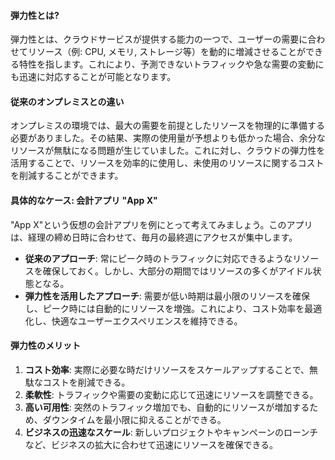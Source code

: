 #### 弾力性とは?

弾力性とは、クラウドサービスが提供する能力の一つで、ユーザーの需要に合わせてリソース（例: CPU, メモリ, ストレージ等）を動的に増減させることができる特性を指します。これにより、予測できないトラフィックや急な需要の変動にも迅速に対応することが可能となります。

#### 従来のオンプレミスとの違い

オンプレミスの環境では、最大の需要を前提としたリソースを物理的に準備する必要がありました。その結果、実際の使用量が予想よりも低かった場合、余分なリソースが無駄になる問題が生じていました。これに対し、クラウドの弾力性を活用することで、リソースを効率的に使用し、未使用のリソースに関するコストを削減することができます。

#### 具体的なケース: 会計アプリ "App X"

"App X"という仮想の会計アプリを例にとって考えてみましょう。このアプリは、経理の締め日時に合わせて、毎月の最終週にアクセスが集中します。

- **従来のアプローチ**: 常にピーク時のトラフィックに対応できるようなリソースを確保しておく。しかし、大部分の期間ではリソースの多くがアイドル状態となる。
- **弾力性を活用したアプローチ**: 需要が低い時期は最小限のリソースを確保し、ピーク時には自動的にリソースを増強。これにより、コスト効率を最適化し、快適なユーザーエクスペリエンスを維持できる。

#### 弾力性のメリット

1. **コスト効率**: 実際に必要な時だけリソースをスケールアップすることで、無駄なコストを削減できる。
2. **柔軟性**: トラフィックや需要の変動に応じて迅速にリソースを調整できる。
3. **高い可用性**: 突然のトラフィック増加でも、自動的にリソースが増加するため、ダウンタイムを最小限に抑えることができる。
4. **ビジネスの迅速なスケール**: 新しいプロジェクトやキャンペーンのローンチなど、ビジネスの拡大に合わせて迅速にリソースを確保できる。

